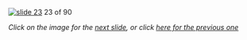 [![slide 23](https://dl.dropboxusercontent.com/u/2977490/presentations/cookbook/23.jpg)](24.md)
23 of 90

_Click on the image for the [next slide](24.md), or click [here for the previous one](22.md)_